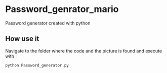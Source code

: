 # Password_genrator_mario

Password generator created with python


## How use it

Navigate to the folder where the code and the picture is found and execute with :
```bash
python Password_generator.py
  
```
